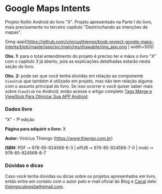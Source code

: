 # Google Maps Intents

Projeto Kotlin Android do livro "X". Projeto apresentado na Parte I do livro, mais precisamente no terceiro capítulo "Destrinchando as intenções de mapas".

![img-app](https://github.com/viniciusthiengo/book-project-google-maps-intents/blob/master/app/src/main/res/drawable/img_app.png | width=500)

**Obs. 1:** para o total entendimento do projeto é preciso ter e mãos o livro "X" com o capítulo 3 já aberto, pois as explicações detalhadas estarão nesta seção do livro.

**Obs. 2:** pode ser que você tenha dúvidas em relação ao componente `ViewStub` que também é utilizado em projeto, mas não tem relação alguma com o assunto principal do livro. Se isso ocorrer e você quiser saber mais sobre `ViewStub` no Android, então acesse o artigo completo [Tags Merge e ViewStub Para Otimizar Sua APP Android](https://www.thiengo.com.br/tags-merge-e-viewstub-para-otimizar-sua-app-android).

### Dados livro

"X" - 1ª edição

**Página para adquirir o livro:** X

**Autor:** Vinícius Thiengo (https://www.thiengo.com.br)

**ISBN:** PDF ➙ 978-85-924568-6-3 | ePUB ➙ 978-85-924568-7-0 | mobi ➙ 978-85-924568-8-7

### Dúvidas e dicas

Caso você tenha dúvidas ou dicas sobre os projetos apresentados em livro, então entre em contato com o autor pelo e-mail oficial do Blog e [Canal](https://www.youtube.com/user/thiengoCalopsita) dele: thiengocalopsita@gmail.com.
